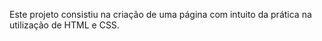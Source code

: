 Este projeto consistiu na criação de uma página com intuito da prática na utilização de HTML e CSS. 
